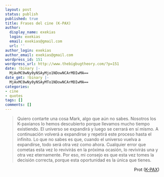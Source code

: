 ```yaml
---
layout: post
status: publish
published: true
title: Frases del cine (K-PAX)
author:
  display_name: exekias
  login: exekias
  email: exekias@gmail.com
  url: ''
author_login: exekias
author_email: exekias@gmail.com
wordpress_id: 151
wordpress_url: http://www.thebigbugtheory.com/?p=151
date: !binary |-
  MjAxMC0wNy0yNSAyMjo1NDowNCArMDIwMA==
date_gmt: !binary |-
  MjAxMC0wNy0yNSAyMTo1NDowNCArMDIwMA==
categories:
- cine
- quotes
tags: []
comments: []
---
```

<blockquote>Quiero contarte una cosa Mark, algo que a&uacute;n no sabes. Nosotros los K-paxianos lo hemos descubierto porque llevamos mucho tiempo existiendo. El universo se expandir&aacute; y luego se cerrar&aacute; en s&iacute; mismo. A continuaci&oacute;n volver&aacute; a expandirse y repetir&aacute; este proceso hasta el infinito. Lo que no sabes es que, cuando el universo vuelva a expandirse, todo ser&aacute; otra vez como ahora. Cualquier error que cometas esta vez lo revivir&aacute;s en la pr&oacute;xima ocasi&oacute;n, lo revivir&aacute;s una y otra vez eternamente. Por eso, mi consejo es que esta vez tomes la decisi&oacute;n correcta, porque esta oportunidad es la &uacute;nica que tienes.</blockquote></p>
<p style="text-align: right;">Prot (<a href="http://www.imdb.com/title/tt0272152/">K-PAX</a>)</p></p>
